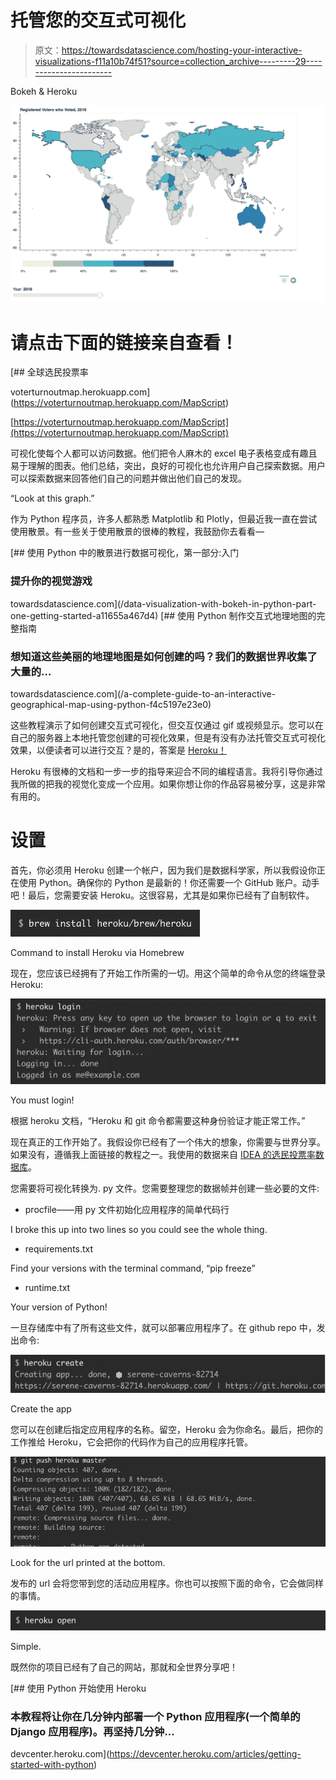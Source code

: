# 托管您的交互式可视化

> 原文：<https://towardsdatascience.com/hosting-your-interactive-visualizations-f11a10b74f51?source=collection_archive---------29----------------------->

Bokeh & Heroku

![](img/16931894d8e7e961141b11457daabc4b.png)

# 请点击下面的链接亲自查看！

 [## 全球选民投票率

voterturnoutmap.herokuapp.com](https://voterturnoutmap.herokuapp.com/MapScript) 

[https://voterturnoutmap.herokuapp.com/MapScript](https://voterturnoutmap.herokuapp.com/MapScript)

可视化使每个人都可以访问数据。他们把令人麻木的 excel 电子表格变成有趣且易于理解的图表。他们总结，突出，良好的可视化也允许用户自己探索数据。用户可以探索数据来回答他们自己的问题并做出他们自己的发现。

“Look at this graph.”

作为 Python 程序员，许多人都熟悉 Matplotlib 和 Plotly，但最近我一直在尝试使用散景。有一些关于使用散景的很棒的教程，我鼓励你去看看—

[](/data-visualization-with-bokeh-in-python-part-one-getting-started-a11655a467d4) [## 使用 Python 中的散景进行数据可视化，第一部分:入门

### 提升你的视觉游戏

towardsdatascience.com](/data-visualization-with-bokeh-in-python-part-one-getting-started-a11655a467d4) [](/a-complete-guide-to-an-interactive-geographical-map-using-python-f4c5197e23e0) [## 使用 Python 制作交互式地理地图的完整指南

### 想知道这些美丽的地理地图是如何创建的吗？我们的数据世界收集了大量的…

towardsdatascience.com](/a-complete-guide-to-an-interactive-geographical-map-using-python-f4c5197e23e0) 

这些教程演示了如何创建交互式可视化，但交互仅通过 gif 或视频显示。您可以在自己的服务器上本地托管您创建的可视化效果，但是有没有办法托管交互式可视化效果，以便读者可以进行交互？是的，答案是 [Heroku！](https://dashboard.heroku.com/apps)

Heroku 有很棒的文档和一步一步的指导来迎合不同的编程语言。我将引导你通过我所做的把我的视觉化变成一个应用。如果你想让你的作品容易被分享，这是非常有用的。

# 设置

首先，你必须用 Heroku 创建一个帐户，因为我们是数据科学家，所以我假设你正在使用 Python。确保你的 Python 是最新的！你还需要一个 GitHub 账户。动手吧！最后，您需要安装 Heroku。这很容易，尤其是如果你已经有了自制软件。

![](img/d65f8ddb5e0ceee7bcb7cd39ad09074b.png)

Command to install Heroku via Homebrew

现在，您应该已经拥有了开始工作所需的一切。用这个简单的命令从您的终端登录 Heroku:

![](img/c5ff01ecf23bd7bc98f7ce72e48cf01f.png)

You must login!

根据 heroku 文档，“Heroku 和 git 命令都需要这种身份验证才能正常工作。”

现在真正的工作开始了。我假设你已经有了一个伟大的想象，你需要与世界分享。如果没有，遵循我上面链接的教程之一。我使用的数据来自 [IDEA 的选民投票率数据库](https://www.idea.int/data-tools/data/voter-turnout)。

您需要将可视化转换为. py 文件。您需要整理您的数据帧并创建一些必要的文件:

*   procfile——用 py 文件初始化应用程序的简单代码行

I broke this up into two lines so you could see the whole thing.

*   requirements.txt

Find your versions with the terminal command, “pip freeze”

*   runtime.txt

Your version of Python!

一旦存储库中有了所有这些文件，就可以部署应用程序了。在 github repo 中，发出命令:

![](img/acd185bebc43db038d8a2899044fd0d3.png)

Create the app

您可以在创建后指定应用程序的名称。留空，Heroku 会为你命名。最后，把你的工作推给 Heroku，它会把你的代码作为自己的应用程序托管。

![](img/461af9c7e6963414ed2c4d3c3f2ddb9f.png)

Look for the url printed at the bottom.

发布的 url 会将您带到您的活动应用程序。你也可以按照下面的命令，它会做同样的事情。

![](img/6cac2f3e6bc89b29c2f62d6ac1caf5ad.png)

Simple.

既然你的项目已经有了自己的网站，那就和全世界分享吧！

[](https://devcenter.heroku.com/articles/getting-started-with-python) [## 使用 Python 开始使用 Heroku

### 本教程将让你在几分钟内部署一个 Python 应用程序(一个简单的 Django 应用程序)。再坚持几分钟…

devcenter.heroku.com](https://devcenter.heroku.com/articles/getting-started-with-python)